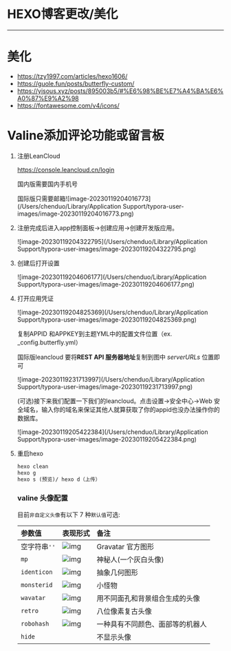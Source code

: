 # HEXO博客更改/美化

---

# 美化

- https://tzy1997.com/articles/hexo1606/
- https://guole.fun/posts/butterfly-custom/
- https://yisous.xyz/posts/895003b5/#%E6%98%BE%E7%A4%BA%E6%A0%87%E9%A2%98
- https://fontawesome.com/v4/icons/

# Valine添加评论功能或留言板

1. 注册LeanCloud

   https://console.leancloud.cn/login

   国内版需要国内手机号

   国际版只需要邮箱![image-20230119204016773](/Users/chenduo/Library/Application Support/typora-user-images/image-20230119204016773.png)

2. 注册完成后进入app控制面板->创建应用->创建开发版应用。

   ![image-20230119204322795](/Users/chenduo/Library/Application Support/typora-user-images/image-20230119204322795.png)

   

3. 创建后打开设置

   ![image-20230119204606177](/Users/chenduo/Library/Application Support/typora-user-images/image-20230119204606177.png)

4. 打开应用凭证

   ![image-20230119204825369](/Users/chenduo/Library/Application Support/typora-user-images/image-20230119204825369.png) 

   

   复制APPID 和APPKEY到主题YML中的配置文件位置（ex. _config.butterfly.yml）

   国际版leancloud 要将**REST API 服务器地址**复制到图中 *serverURLs* 位置即可

   ![image-20230119231713997](/Users/chenduo/Library/Application Support/typora-user-images/image-20230119231713997.png)

   (可选)接下来我们配置一下我们的leancloud。点击设置->安全中心->Web 安全域名，输入你的域名来保证其他人就算获取了你的appid也没办法操作你的数据库。

   ![image-20230119205422384](/Users/chenduo/Library/Application Support/typora-user-images/image-20230119205422384.png)

5. 重启hexo

   ```html
   hexo clean
   hexo g
   hexo s (预览)/ hexo d（上传）
   ```

   ### valine 头像配置
   
   目前`非自定义头像`有以下 7 种`默认值`可选:
   
   | 参数值       | 表现形式                                                     | 备注                             |
   | :----------- | :----------------------------------------------------------- | :------------------------------- |
   | 空字符串`''` | ![img](https://img-blog.csdnimg.cn/20200207232029388.jpg#alt=Gravatar%E5%AE%98%E6%96%B9%E5%9B%BE%E5%BD%A2) | Gravatar 官方图形                |
   | `mp`         | ![img](https://img-blog.csdnimg.cn/20200207231815493.png#alt=%E7%A5%9E%E7%A7%98%E4%BA%BA%28%E4%B8%80%E4%B8%AA%E7%81%B0%E7%99%BD%E5%A4%B4%E5%83%8F%29) | 神秘人(一个灰白头像)             |
   | `identicon`  | ![img](https://img-blog.csdnimg.cn/20200207231835995.png#alt=%E6%8A%BD%E8%B1%A1%E5%87%A0%E4%BD%95%E5%9B%BE%E5%BD%A2) | 抽象几何图形                     |
   | `monsterid`  | ![img](https://img-blog.csdnimg.cn/20200207231850268.png#alt=%E5%B0%8F%E6%80%AA%E7%89%A9) | 小怪物                           |
   | `wavatar`    | ![img](https://img-blog.csdnimg.cn/20200207231902977.png#alt=%E7%94%A8%E4%B8%8D%E5%90%8C%E9%9D%A2%E5%AD%94%E5%92%8C%E8%83%8C%E6%99%AF%E7%BB%84%E5%90%88%E7%94%9F%E6%88%90%E7%9A%84%E5%A4%B4%E5%83%8F) | 用不同面孔和背景组合生成的头像   |
   | `retro`      | ![img](https://img-blog.csdnimg.cn/20200207231915298.png#alt=%E5%85%AB%E4%BD%8D%E5%83%8F%E7%B4%A0%E5%A4%8D%E5%8F%A4%E5%A4%B4%E5%83%8F) | 八位像素复古头像                 |
   | `robohash`   | ![img](https://img-blog.csdnimg.cn/20200207231932699.png#alt=%E4%B8%80%E7%A7%8D%E5%85%B7%E6%9C%89%E4%B8%8D%E5%90%8C%E9%A2%9C%E8%89%B2%E3%80%81%E9%9D%A2%E9%83%A8%E7%AD%89%E7%9A%84%E6%9C%BA%E5%99%A8%E4%BA%BA) | 一种具有不同颜色、面部等的机器人 |
   | `hide`       |                                                              | 不显示头像                       |